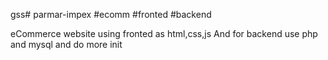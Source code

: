 gss# parmar-impex #ecomm #fronted #backend

eCommerce website using fronted as html,css,js
And for backend use php and mysql and do more init

